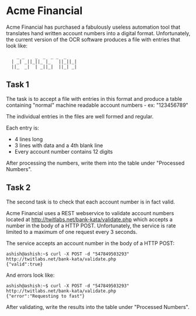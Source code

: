 # Acme Financial #

Acme Financial has purchased a fabulously useless automation tool that translates hand written account numbers into a digital format. 
Unfortunately, the current version of the OCR software produces a file with entries that look like:

```
    _ _    _  _  _ _  _
  | _| _||_||_ |_   ||_||_|
  ||_  _|  | _||_|  ||_| _| 
```

## Task 1 ##

The task is to accept a file with entries in this format and produce a table containing "normal" machine readable account numbers - ex: "123456789"

The individual entries in the files are well formed and regular. 

Each entry is:

* 4 lines long
* 3 lines with data and a 4th blank line 
* Every account number contains 12 digits

After processing the numbers, write them into the table under "Processed Numbers".

## Task 2 ##

The second task is to check that each account number is in fact valid.

Acme Financial uses a REST webservice to validate account numbers located at http://twitlabs.net/bank-kata/validate.php which accepts a number in the body of a HTTP POST. Unfortunately, the service is rate limited to a maximum of one request every 3 seconds.

The service accepts an account number in the body of a HTTP POST:

```
ashish@ashish:~$ curl -X POST -d "547849503293" http://twitlabs.net/bank-kata/validate.php
{"valid":true}
```

And errors look like:
```
ashish@ashish:~$ curl -X POST -d "547849503293" http://twitlabs.net/bank-kata/validate.php
{"error":"Requesting to fast"}
```

After validating, write the results into the table under "Processed Numbers".


